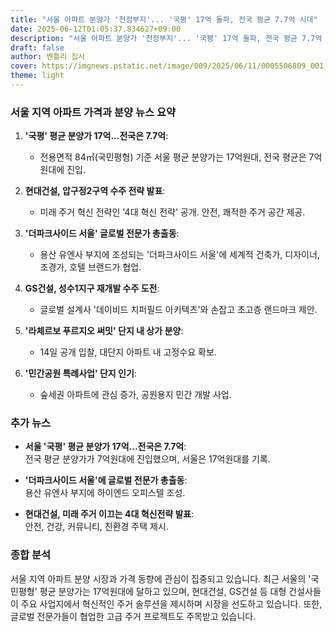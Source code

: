 ```yaml
---
title: "서울 아파트 분양가 '천정부지'... '국평' 17억 돌파, 전국 평균 7.7억 시대"
date: 2025-06-12T01:05:37.834627+09:00
description: "서울 아파트 분양가 '천정부지'... '국평' 17억 돌파, 전국 평균 7.7억 시대"
draft: false
author: 벤틀리 집사
cover: https://imgnews.pstatic.net/image/009/2025/06/11/0005506809_001_20250611104012559.jpg
theme: light
---
```


### 서울 지역 아파트 가격과 분양 뉴스 요약

1. **'국평' 평균 분양가 17억...전국은 7.7억**:  
   - 전용면적 84㎡(국민평형) 기준 서울 평균 분양가는 17억원대, 전국 평균은 7억원대에 진입.

2. **현대건설, 압구정2구역 수주 전략 발표**:  
   - 미래 주거 혁신 전략인 '4대 혁신 전략' 공개. 안전, 쾌적한 주거 공간 제공.

3. **'더파크사이드 서울' 글로벌 전문가 총출동**:  
   - 용산 유엔사 부지에 조성되는 '더파크사이드 서울'에 세계적 건축가, 디자이너, 조경가, 호텔 브랜드가 협업.

4. **GS건설, 성수1지구 재개발 수주 도전**:  
   - 글로벌 설계사 '데이비드 치퍼필드 아키텍츠'와 손잡고 초고층 랜드마크 제안.

5. **'라체르보 푸르지오 써밋' 단지 내 상가 분양**:  
   - 14일 공개 입찰, 대단지 아파트 내 고정수요 확보.

6. **'민간공원 특례사업' 단지 인기**:  
   - 숲세권 아파트에 관심 증가, 공원용지 민간 개발 사업.

### 추가 뉴스

- **서울 '국평' 평균 분양가 17억...전국은 7.7억**:  
  전국 평균 분양가가 7억원대에 진입했으며, 서울은 17억원대를 기록.

- **'더파크사이드 서울'에 글로벌 전문가 총출동**:  
  용산 유엔사 부지에 하이엔드 오피스텔 조성.

- **현대건설, 미래 주거 이끄는 4대 혁신전략 발표**:  
  안전, 건강, 커뮤니티, 친환경 주택 제시.

### 종합 분석

서울 지역 아파트 분양 시장과 가격 동향에 관심이 집중되고 있습니다. 최근 서울의 '국민평형' 평균 분양가는 17억원대에 달하고 있으며, 현대건설, GS건설 등 대형 건설사들이 주요 사업지에서 혁신적인 주거 솔루션을 제시하며 시장을 선도하고 있습니다. 또한, 글로벌 전문가들이 협업한 고급 주거 프로젝트도 주목받고 있습니다.